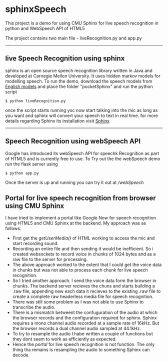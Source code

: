 # sphinxSpeech
This project is a demo for using CMU Sphinx for live speech recognition in python and WebSpeech API of HTML5

The project contains two main file - liveRecognition.py and app.py

***
## live Speech Recognition using sphinx
sphinx is an open source speech recognition library written in Java and developed at Carnegie Mellon University. It uses hidden markov models for modelling speech. To run the demo, download the speech models from [English models](https://drive.google.com/folderview?id=0Bw00am7cLinWNWE4RnZuZkw5ODA&usp=sharing) and place the folder "pocketSphinx" and run the python script

```
$ python liveRecognition.py
```
once the script starts running yoc now start talking into the mic as long as you want and sphinx will convert your speech to text in real time.
for more details regarding Sphinx its installation visit [Sphinx](http://cmusphinx.sourceforge.net/)
***
## Speech Recognition using webSpeech API
Google has introduced its webSpeech API for speechk Recognition as part of HTML5 and is currently free to use. To Try out the the webSpeech demo run the flask server using
```
$ python app.py
```
Once the server is up and running you can try it out at */webSpeech*

## Portal for live speech recognition from browser using CMU Sphinx
I have tried to implement a portal like Google Now for speech recognition using HTML5 and CMU Sphinx at the backend. My approach was as follows.

* First get the *getUserMedia()* of HTML working to access the mic and start recording sound.
* Recording an entire file and then sending it would be inefficient. So i created websockets to record voice in chunks of 1024 bytes and as a raw file to the server for processing.
* The above approach worked to the extent that I could get the voice data in chunks but was not able to process each chunk for live speech recognition.
* So I tried another approach. I send the voice data form the browser in chunks. The backend server recieves the chuns and starts building a .raw file, appending new each data it recieves to the existing .raw file to create a complete raw headerless media file for speech recognition.
* There was still some problem as I was not able to use Sphinx to transcribe the audio.
* There is a mismatch betweent the confuguration of the audio at which the browser records and the configuration required for sphinx. Sphinx requires a mono channel audio recorded at a sample rate of 16kHz. But the browser records a dual channel audio sampled at 44.1kHz.
* To try to resample the audio I habe written a couple of functions but they dont seem to work as efficiently as expected.
* Hence the *portal* for live speech recognition is not function. The only thing tha remains is resampling the audio to something Sphinx can decode.
